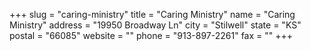 +++
slug = "caring-ministry"
title = "Caring Ministry"
name = "Caring Ministry"
address = "19950 Broadway Ln"
city = "Stilwell"
state = "KS"
postal = "66085"
website = ""
phone = "913-897-2261"
fax = ""
+++
